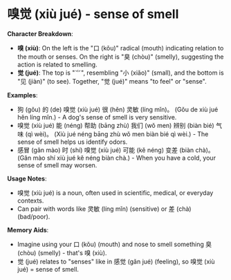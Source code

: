 # **嗅觉 (xiù jué) - sense of smell**

**Character Breakdown**:  
- **嗅 (xiù)**: On the left is the "口 (kǒu)" radical (mouth) indicating relation to the mouth or senses. On the right is "臭 (chòu)" (smelly), suggesting the action is related to smelling.  
- **觉 (jué)**: The top is "⺌", resembling "小 (xiǎo)" (small), and the bottom is "见 (jiàn)" (to see). Together, "觉 (jué)" means "to feel" or "sense".

**Examples**:  
- 狗 (gǒu) 的 (de) 嗅觉 (xiù jué) 很 (hěn) 灵敏 (líng mǐn)。 (Gǒu de xiù jué hěn líng mǐn.) - A dog's sense of smell is very sensitive.  
- 嗅觉 (xiù jué) 能 (néng) 帮助 (bāng zhù) 我们 (wǒ men) 辨别 (biàn bié) 气味 (qì wèi)。 (Xiù jué néng bāng zhù wǒ men biàn bié qì wèi.) - The sense of smell helps us identify odors.  
- 感冒 (gǎn mào) 时 (shí) 嗅觉 (xiù jué) 可能 (kě néng) 变差 (biàn chà)。 (Gǎn mào shí xiù jué kě néng biàn chà.) - When you have a cold, your sense of smell may worsen.

**Usage Notes**:  
- 嗅觉 (xiù jué) is a noun, often used in scientific, medical, or everyday contexts.  
- Can pair with words like 灵敏 (líng mǐn) (sensitive) or 差 (chà) (bad/poor).

**Memory Aids**:  
- Imagine using your 口 (kǒu) (mouth) and nose to smell something 臭 (chòu) (smelly) - that's 嗅 (xiù).  
- 觉 (jué) relates to "senses" like in 感觉 (gǎn jué) (feeling), so 嗅觉 (xiù jué) = sense of smell.